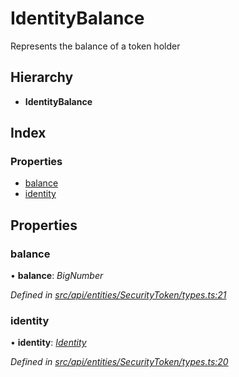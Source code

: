 # IdentityBalance

Represents the balance of a token holder

## Hierarchy

* **IdentityBalance**

## Index

### Properties

* [balance](identitybalance.md#balance)
* [identity](identitybalance.md#identity)

## Properties

### balance

• **balance**: _BigNumber_

_Defined in_ [_src/api/entities/SecurityToken/types.ts:21_](https://github.com/PolymathNetwork/polymesh-sdk/blob/56921667/src/api/entities/SecurityToken/types.ts#L21)

### identity

• **identity**: [_Identity_](../classes/identity.md)

_Defined in_ [_src/api/entities/SecurityToken/types.ts:20_](https://github.com/PolymathNetwork/polymesh-sdk/blob/56921667/src/api/entities/SecurityToken/types.ts#L20)

